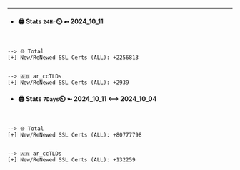 

---
- #### 🖨️ **Stats** `24Hr`⏲️ ➼ 2024_10_11
```console


--> 🌐 Total
[+] New/ReNewed SSL Certs (ALL): +2256813


--> 🇦🇷 ar_ccTLDs
[+] New/ReNewed SSL Certs (ALL): +2939

```

- #### 🖨️ **Stats** `7Days`⏲️ ➼ 2024_10_11 <--> 2024_10_04
```console


--> 🌐 Total
[+] New/ReNewed SSL Certs (ALL): +80777798


--> 🇦🇷 ar_ccTLDs
[+] New/ReNewed SSL Certs (ALL): +132259

```

